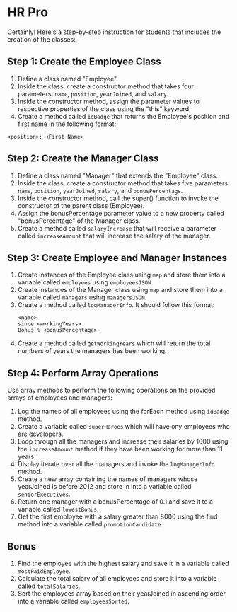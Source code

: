 # HR Pro

Certainly! Here's a step-by-step instruction for students that includes the creation of the classes:

## Step 1: Create the Employee Class

1. Define a class named "Employee".
2. Inside the class, create a constructor method that takes four parameters: `name`, `position`, `yearJoined`, and `salary`.
3. Inside the constructor method, assign the parameter values to respective properties of the class using the "this" keyword.
4. Create a method called `idBadge` that returns the Employee's position and first name in the following format:

```shell
<position>: <First Name>
```

## Step 2: Create the Manager Class

1. Define a class named "Manager" that extends the "Employee" class.
2. Inside the class, create a constructor method that takes five parameters: `name`, `position`, `yearJoined`, `salary`, and `bonusPercentage`.
3. Inside the constructor method, call the super() function to invoke the constructor of the parent class (Employee).
4. Assign the bonusPercentage parameter value to a new property called "bonusPercentage" of the Manager class.
5. Create a method called `salaryIncrease` that will receive a parameter called `increaseAmount` that will increase the salary of the manager.

## Step 3: Create Employee and Manager Instances

1. Create instances of the Employee class using `map` and store them into a variable called `employees` using `employeesJSON`.
2. Create instances of the Manager class using `map` and store them into a variable called `managers` using `managersJSON`.
3. Create a method called `logManagerInfo`. It should follow this format:
   ```shell
   <name>
   since <workingYears>
   Bonus % <bonusPercentage>
   ```
4. Create a method called `getWorkingYears` which will return the total numbers of years the managers has been working.

## Step 4: Perform Array Operations

Use array methods to perform the following operations on the provided arrays of employees and managers:

1. Log the names of all employees using the forEach method using `idBadge` method.
2. Create a variable called `superHeroes` which will have ony employees who are developers.
3. Loop through all the managers and increase their salaries by 1000 using the `increaseAmount` method if they have been working for more than 11 years.
4. Display iterate over all the managers and invoke the `logManagerInfo` method.
5. Create a new array containing the names of managers whose yearJoined is before 2012 and store in into a variable called `seniorExecutives`.
6. Return one manager with a bonusPercentage of 0.1 and save it to a variable called `lowestBonus`.
7. Get the first employee with a salary greater than 8000 using the find method into a variable called `promotionCandidate`.

## Bonus

1. Find the employee with the highest salary and save it in a variable called `mostPaidEmployee`.
2. Calculate the total salary of all employees and store it into a variable called `totalSalaries`.
3. Sort the employees array based on their yearJoined in ascending order into a variable called `employeesSorted`.
